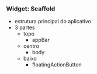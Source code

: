 ### Widget: Scaffold
- estrutura principal do aplicativo
- 3 partes
    - topo
        - appBar
    - centro
        - body
    - baixo
        - floatingActionButton